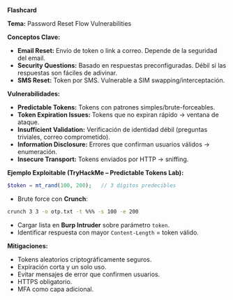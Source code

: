 **Flashcard**

**Tema:** Password Reset Flow Vulnerabilities

**Conceptos Clave:**

* **Email Reset:** Envío de token o link a correo. Depende de la seguridad del email.
* **Security Questions:** Basado en respuestas preconfiguradas. Débil si las respuestas son fáciles de adivinar.
* **SMS Reset:** Token por SMS. Vulnerable a SIM swapping/interceptación.

**Vulnerabilidades:**

* **Predictable Tokens:** Tokens con patrones simples/brute-forceables.
* **Token Expiration Issues:** Tokens que no expiran rápido → ventana de ataque.
* **Insufficient Validation:** Verificación de identidad débil (preguntas triviales, correo comprometido).
* **Information Disclosure:** Errores que confirman usuarios válidos → enumeración.
* **Insecure Transport:** Tokens enviados por HTTP → sniffing.

**Ejemplo Exploitable (TryHackMe – Predictable Tokens Lab):**

```php
$token = mt_rand(100, 200);   // 3 dígitos predecibles
```

* Brute force con **Crunch**:

```bash
crunch 3 3 -o otp.txt -t %%% -s 100 -e 200
```

* Cargar lista en **Burp Intruder** sobre parámetro `token`.
* Identificar respuesta con mayor `Content-Length` = token válido.

**Mitigaciones:**

* Tokens aleatorios criptográficamente seguros.
* Expiración corta y un solo uso.
* Evitar mensajes de error que confirmen usuarios.
* HTTPS obligatorio.
* MFA como capa adicional.
